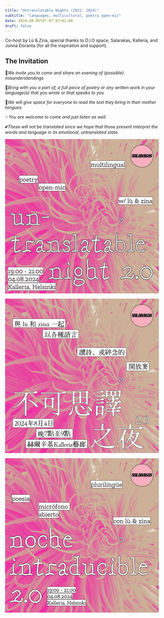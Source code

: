 ```yaml
---
title: "Untranslatable Nights (2022, 2024)"
subtitle: "languages, multicultural, poetry open-mic"
date: 2024-08-05T07:07:07+01:00
draft: false
---
```


Co-host by Lù & Zina, special thanks to D.I.O space, Salarakas, Kalleria, and Jonna Eloranta (for all the inspiration and support).

## The Invitation

🌌*We invite you to come and share an evening of (possible) misunderstandings*

📝*Bring with you a part of, a full piece of poetry or any written work in your language(s) that you wrote or that speaks to you*

💬*We will give space for everyone to read the text they bring in their mother tongues.*

✨*You are welcome to come and just listen as well.*

💕*These will not be translated since we hope that those present interpret the words and language in its emotional, untranslated state.*

[![Untranslatable Night 2.0 Inviation - English](./images/2024--untranslatable-night--invite-en.jpg)](./images/2024--untranslatable-night--invite-en.jpg)

[![Untranslatable Night 2.0 Inviation - Chinese](./images/2024--untranslatable-night--invite-ch.jpg)](./images/2024--untranslatable-night--invite-ch.jpg)

[![Untranslatable Night 2.0 Inviation - Spanish](./images/2024--untranslatable-night--invite-espanol.jpg)](./images/2024--untranslatable-night--invite-espanol.jpg)